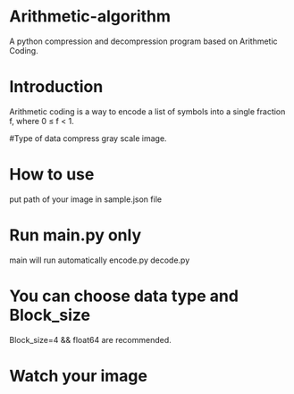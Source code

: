 # Arithmetic-algorithm
A python compression and decompression program based on Arithmetic Coding.

# Introduction
Arithmetic coding is a way to encode a list of symbols into a single fraction f, where 0 ≤ f < 1.

#Type of data
compress gray scale image.

# How to use
put path of your image in sample.json file 

# Run main.py only
main will run automatically encode.py decode.py

# You can choose data type and Block_size
Block_size=4 && float64 are recommended.

# Watch your image 
